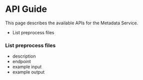 
# API Guide

This page describes the available APIs for the Metadata Service.

- List preprocess files


### List preprocess files

- description
- endpoint
- example input
- example output
